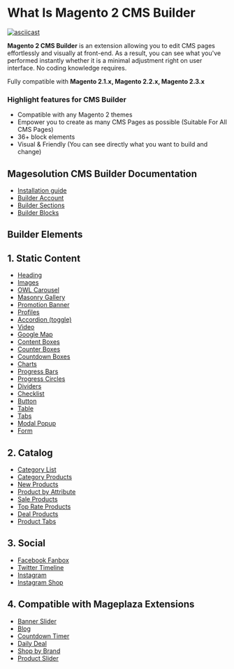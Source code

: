 # What Is Magento 2 CMS Builder

[![asciicast](https://magesolution.com/about/images/builder_sc.png)](https://www.youtube.com/watch?v=ABDvxVrcyb8)

**Magento 2 CMS Builder** is an extension allowing you to edit CMS pages effortlessly and visually at front-end. As a result, you can see what you've performed instantly whether it is a minimal adjustment right on user interface. No coding knowledge requires.

Fully compatible with **Magento 2.1.x, Magento 2.2.x, Magento 2.3.x**

### Highlight features for CMS Builder

- Compatible with any Magento 2 themes
- Empower you to create as many CMS Pages as possible (Suitable For All CMS Pages)
- 36+ block elements
- Visual & Friendly (You can see directly what you want to build and change)

## Magesolution CMS Builder Documentation

- [Installation guide](http://themes.magesolution.com/fbuilder/installation)
- [Builder Account](http://themes.magesolution.com/fbuilder/builder-account)
- [Builder Sections](http://themes.magesolution.com/fbuilder/sections)
- [Builder Blocks](http://themes.magesolution.com/fbuilder/blocks/)



## Builder Elements
## 1. Static Content
- [Heading](http://themes.magesolution.com/fbuilder/headings/)
- [Images](http://themes.magesolution.com/fbuilder/images/)
- [OWL Carousel](http://themes.magesolution.com/fbuilder/owl-carousel/)
- [Masonry Gallery](http://themes.magesolution.com/fbuilder/masonry-gallery/)
- [Promotion Banner](http://themes.magesolution.com/fbuilder/promotion-banners/)
- [Profiles](http://themes.magesolution.com/fbuilder/profiles/)
- [Accordion (toggle)](http://themes.magesolution.com/fbuilder/accordion/)
- [Video](http://themes.magesolution.com/fbuilder/videos/)
- [Google Map](http://themes.magesolution.com/fbuilder/google-map/)
- [Content Boxes](http://themes.magesolution.com/fbuilder/content-boxes/)
- [Counter Boxes](http://themes.magesolution.com/fbuilder/counter-boxes/)
- [Countdown Boxes](http://themes.magesolution.com/fbuilder/countdown-boxes/)
- [Charts](http://themes.magesolution.com/fbuilder/charts/)
- [Progress Bars](http://themes.magesolution.com/fbuilder/progress-bars/)
- [Progress Circles](http://themes.magesolution.com/fbuilder/progress-circles/)
- [Dividers](http://themes.magesolution.com/fbuilder/dividers/)
- [Checklist](http://themes.magesolution.com/fbuilder/checklist/)
- [Button](http://themes.magesolution.com/fbuilder/button/)
- [Table](http://themes.magesolution.com/fbuilder/table/)
- [Tabs](http://themes.magesolution.com/fbuilder/tabs/)
- [Modal Popup](http://themes.magesolution.com/fbuilder/modal-popup/)
- [Form](http://themes.magesolution.com/fbuilder/form/)

## 2. Catalog
- [Category List](http://themes.magesolution.com/fbuilder/category-list/)
- [Category Products](http://themes.magesolution.com/fbuilder/category-products/)
- [New Products](http://themes.magesolution.com/fbuilder/new-products/)
- [Product by Attribute](http://themes.magesolution.com/fbuilder/products-by-attribute/)
- [Sale Products](http://themes.magesolution.com/fbuilder/sale-products/)
- [Top Rate Products](http://themes.magesolution.com/fbuilder/top-rate-products/)
- [Deal Products](http://themes.magesolution.com/fbuilder/deal-products/)
- [Product Tabs](http://themes.magesolution.com/fbuilder/product-tabs/)

## 3. Social
- [Facebook Fanbox](http://themes.magesolution.com/fbuilder/facebook-fanbox/)
- [Twitter Timeline](http://themes.magesolution.com/fbuilder/twitter-timeline/)
- [Instagram](http://themes.magesolution.com/fbuilder/instagram/)
- [Instagram Shop](http://themes.magesolution.com/fbuilder/instagram-shop/)

## 4. Compatible with Mageplaza Extensions
- [Banner Slider](https://www.mageplaza.com/magento-2-banner-slider-extension/)
- [Blog](https://www.mageplaza.com/magento-2-blog-extension/)
- [Countdown Timer](https://www.mageplaza.com/magento-2-countdown-timer)
- [Daily Deal](https://www.mageplaza.com/magento-2-daily-deal-extension)
- [Shop by Brand](https://www.mageplaza.com/magento-2-shop-by-brand)
- [Product Slider](https://www.mageplaza.com/magento-2-product-slider-extension)

